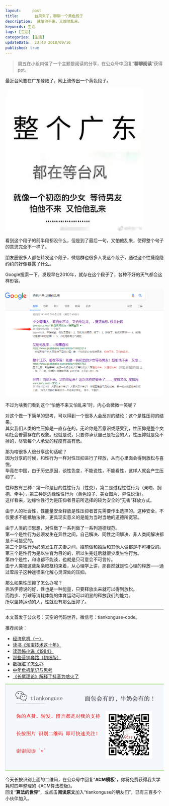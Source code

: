 ```yaml
---   
layout:     post  
title:       台风来了，聊聊一个黄色段子  
description:  就怕他不来，又怕他乱来。      
keywords: 生活 
tags: [生活]  
categories: [生活]  
updateData:  23:40 2018/09/16   
published: true   
---  
```



> 周五在小组内做了一个主题是阅读的分享，在公众号中回复“**聊聊阅读**”获得ppt。   



最近台风要在广东登陆了，网上流传出一个黄色段子。  


![](/images/2018/09/854329497349244791.jpg)  



看到这个段子的前半段都没什么，但是到了最后一句，又怕他乱来，使得整个句子的意思完全不一样了。  

朋友圈很多人都在转发这个段子，微信群也很多人发这个段子，通过这个性瘾隐隐约约的好像暴露了什么。  


Google搜索一下，发现早在2010年，就存在这个段子了，各种不好的天气都会这样形容。  


![](/images/2018/09/2018-09-16-00-30.png)  


不过为啥我们看到这个“怕他不来又怕乱来”时，内心会微微一笑呢？  



对这个做一下简单的思考，可以得到一个很多人会反对的结论：这个是性压抑的结果。  
其实我们人类的性压抑是一直存在的，无论你是否意识或感受到，性压抑是整个文明社会普遍存在的现象。也就是说，只要你承认自己是社会的人，性压抑就是免不掉的，尽管每个人承受的程度有高有低。  


那为啥很多人很分享这句话呢？  
因为分享的时候，和性行为一样对性压抑进行了释放，从而心里面会得到放松与喜悦。  
毕竟在中国，由于历史原因，谈性色变，不能说性，不能看性，这样人就会产生压抑了。  


性释放有三种：第一种是目的性性行为（性交），第二是过程性性行为（亲吻、拥抱、牵手），第三种是边缘性性行为（黄色段子、美女图片、异性说话）。  
这样看来，边缘性性行为是压抑者目前所选择的较为安全的“无害”释放方式。


由于人的社会性，性能量安全释放是性压抑者首先需要作出选择的。这种安全，不仅要求不能抵触法律，更具现实意义的是能为当时当地的道德所宽容。


由于人类的旧思想，对性做了一系列做了一系列道德规范。  
第一个是性行为必须发生在异性之间，自己解决、同性之间解决、非人类间解决都是不可接受的。  
第二个是性行为必须发生在夫妻之间，婚前做和婚后和其他人做都是不可接受的。  
第三个是性行为是以生育为目的的，所以生完娃后就很少发生性行为。  
第四个是性，和谁都不能谈，也就是只可意会不可言传。  
由于人类被这些条条框框约束着，从心理学上讲，那自然就是性心理的释放——通过荤段子这种途径来化解心灵深处的压抑。


那么如果性压抑了怎么办呢？  
弗洛伊德说的好，性也是一种能量，只要释放出来就可以得到放松。  
而跑步、打球等消耗体能的体育运动可以明显的释放我们的能力。  
所以坚持运动的人，性就没有那么压抑了。  


---


本文首发于公众号：天空的代码世界，微信号：tiankonguse-code。  


推荐阅读：  


* [经济危机（一）](https://mp.weixin.qq.com/s/hxO7oR8cLljSClYS-yE6pw)   
* [读书《淘宝技术这十年》](https://mp.weixin.qq.com/s/IeOQGh22U_1TPrf6sYYTkQ)  
* [读恐怖小说《1984》](https://mp.weixin.qq.com/s/q7HL5o_R5cqJc0b9Ll7EMw)    
* [那些营销套路（初级版）](https://mp.weixin.qq.com/s/xdvqZo9ll6kaL66Cdx)   
* [数据脏了怎么办](https://mp.weixin.qq.com/s/Blw4yxmIsE51dzzbNcfFbg)    
* [中年危机笔记与思考](https://mp.weixin.qq.com/s/dFzDtZS0JN6hhpc1DF-e_g)     
* [《长尾理论》解释了抖音为啥火了](https://mp.weixin.qq.com/s/sFWtMYj_WOKdgjolo7T56A)  



![](/images/tiankonguse-support.png)   


今天长按识别上面的二维码，在公众号中回复“**ACM模板**”，你将免费获得我大学耗时四年整理的《ACM算法模板》。  
回复“**算法的世界**”，或点击**阅读原文**加入“tiankonguse的朋友们”，已有三百多个小伙伴加入。  





